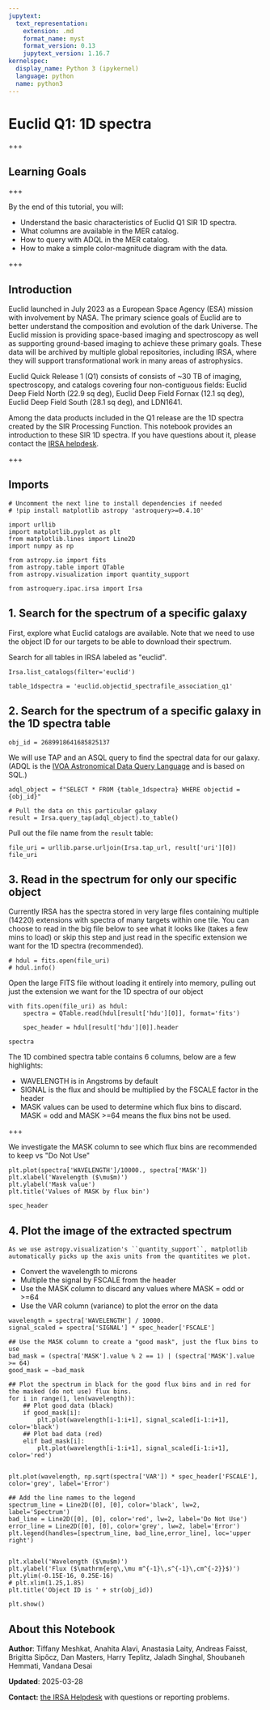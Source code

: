 ```yaml
---
jupytext:
  text_representation:
    extension: .md
    format_name: myst
    format_version: 0.13
    jupytext_version: 1.16.7
kernelspec:
  display_name: Python 3 (ipykernel)
  language: python
  name: python3
---
```


# Euclid Q1: 1D spectra

+++

## Learning Goals

+++

By the end of this tutorial, you will:
- Understand the basic characteristics of Euclid Q1 SIR 1D spectra.
- What columns are available in the MER catalog.
- How to query with ADQL in the MER catalog.
- How to make a simple color-magnitude diagram with the data.

+++

## Introduction

Euclid launched in July 2023 as a European Space Agency (ESA) mission with involvement by NASA.
The primary science goals of Euclid are to better understand the composition and evolution of the dark Universe.
The Euclid mission is providing space-based imaging and spectroscopy as well as supporting ground-based imaging to achieve these primary goals.
These data will be archived by multiple global repositories, including IRSA, where they will support transformational work in many areas of astrophysics.

Euclid Quick Release 1 (Q1) consists of consists of ~30 TB of imaging, spectroscopy, and catalogs covering four non-contiguous fields:
Euclid Deep Field North (22.9 sq deg), Euclid Deep Field Fornax (12.1 sq deg), Euclid Deep Field South (28.1 sq deg), and LDN1641.

Among the data products included in the Q1 release are the 1D spectra created by the SIR Processing Function.
This notebook provides an introduction to these SIR 1D spectra.
If you have questions about it, please contact the [IRSA helpdesk](https://irsa.ipac.caltech.edu/docs/help_desk.html).

+++

## Imports

```{code-cell} ipython3
# Uncomment the next line to install dependencies if needed
# !pip install matplotlib astropy 'astroquery>=0.4.10'
```

```{code-cell} ipython3
import urllib
import matplotlib.pyplot as plt
from matplotlib.lines import Line2D
import numpy as np

from astropy.io import fits
from astropy.table import QTable
from astropy.visualization import quantity_support

from astroquery.ipac.irsa import Irsa
```

## 1. Search for the spectrum of a specific galaxy

First, explore what Euclid catalogs are available. Note that we need to use the object ID for our targets to be able to download their spectrum.

Search for all tables in IRSA labeled as "euclid".

```{code-cell} ipython3
Irsa.list_catalogs(filter='euclid')
```

```{code-cell} ipython3
table_1dspectra = 'euclid.objectid_spectrafile_association_q1'
```

## 2. Search for the spectrum of a specific galaxy in the 1D spectra table

```{code-cell} ipython3
obj_id = 2689918641685825137
```

We will use TAP and an ASQL query to find the spectral data for our galaxy. (ADQL is the [IVOA Astronomical Data Query Language](https://www.ivoa.net/documents/latest/ADQL.html) and is based on SQL.)

```{code-cell} ipython3
adql_object = f"SELECT * FROM {table_1dspectra} WHERE objectid = {obj_id}"

# Pull the data on this particular galaxy
result = Irsa.query_tap(adql_object).to_table()
```

Pull out the file name from the ``result`` table:

```{code-cell} ipython3
file_uri = urllib.parse.urljoin(Irsa.tap_url, result['uri'][0])
file_uri
```

## 3. Read in the spectrum for only our specific object

Currently IRSA has the spectra stored in very large files containing multiple (14220) extensions with spectra of many targets within one tile. You can choose to read in the big file below to see what it looks like (takes a few mins to load) or skip this step and just read in the specific extension we want for the 1D spectra (recommended).

```{code-cell} ipython3
# hdul = fits.open(file_uri)
# hdul.info()
```

Open the large FITS file without loading it entirely into memory, pulling out just the extension we want for the 1D spectra of our object

```{code-cell} ipython3
with fits.open(file_uri) as hdul:
    spectra = QTable.read(hdul[result['hdu'][0]], format='fits')
    
    spec_header = hdul[result['hdu'][0]].header
```

```{code-cell} ipython3
spectra
```

The 1D combined spectra table contains 6 columns, below are a few highlights:

- WAVELENGTH is in Angstroms by default
- SIGNAL is the flux and should be multiplied by the FSCALE factor in the header
- MASK values can be used to determine which flux bins to discard. MASK = odd and MASK >=64 means the flux bins not be used. 

+++

We investigate the MASK column to see which flux bins are recommended to keep vs "Do Not Use"

```{code-cell} ipython3
plt.plot(spectra['WAVELENGTH']/10000., spectra['MASK'])
plt.xlabel('Wavelength ($\mu$m)')
plt.ylabel('Mask value')
plt.title('Values of MASK by flux bin')
```

```{code-cell} ipython3
spec_header
```

## 4. Plot the image of the extracted spectrum

```{tip}
As we use astropy.visualization's ``quantity_support``, matplotlib automatically picks up the axis units from the quantitites we plot.
```

- Convert the wavelength to microns
- Multiple the signal by FSCALE from the header
- Use the MASK column to discard any values where MASK = odd or >=64
- Use the VAR column (variance) to plot the error on the data

```{code-cell} ipython3
wavelength = spectra['WAVELENGTH'] / 10000.
signal_scaled = spectra['SIGNAL'] * spec_header['FSCALE']

## Use the MASK column to create a "good mask", just the flux bins to use
bad_mask = (spectra['MASK'].value % 2 == 1) | (spectra['MASK'].value >= 64)
good_mask = ~bad_mask

## Plot the spectrum in black for the good flux bins and in red for the masked (do not use) flux bins.
for i in range(1, len(wavelength)):
    ## Plot good data (black)
    if good_mask[i]:
        plt.plot(wavelength[i-1:i+1], signal_scaled[i-1:i+1], color='black')
    ## Plot bad data (red)
    elif bad_mask[i]:
        plt.plot(wavelength[i-1:i+1], signal_scaled[i-1:i+1], color='red')


plt.plot(wavelength, np.sqrt(spectra['VAR']) * spec_header['FSCALE'], color='grey', label='Error')

## Add the line names to the legend
spectrum_line = Line2D([0], [0], color='black', lw=2, label='Spectrum')
bad_line = Line2D([0], [0], color='red', lw=2, label='Do Not Use')
error_line = Line2D([0], [0], color='grey', lw=2, label='Error')
plt.legend(handles=[spectrum_line, bad_line,error_line], loc='upper right')


plt.xlabel('Wavelength ($\mu$m)')
plt.ylabel('Flux ($\mathrm{erg\,\mu m^{-1}\,s^{-1}\,cm^{-2}}$)')
plt.ylim(-0.15E-16, 0.25E-16)
# plt.xlim(1.25,1.85)
plt.title('Object ID is ' + str(obj_id))

plt.show()
```

## About this Notebook

**Author**: Tiffany Meshkat, Anahita Alavi, Anastasia Laity, Andreas Faisst, Brigitta Sipőcz, Dan Masters, Harry Teplitz, Jaladh Singhal, Shoubaneh Hemmati, Vandana Desai

**Updated**: 2025-03-28

**Contact:** [the IRSA Helpdesk](https://irsa.ipac.caltech.edu/docs/help_desk.html) with questions or reporting problems.
